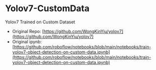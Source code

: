 # Yolov7-CustomData

Yolov7 Trained on Custom Dataset

- Original Repo: [https://github.com/WongKinYiu/yolov7](https://github.com/WongKinYiu/yolov7)
- Original ipynb: [https://github.com/roboflow/notebooks/blob/main/notebooks/train-yolov7-object-detection-on-custom-data.ipynb](https://github.com/roboflow/notebooks/blob/main/notebooks/train-yolov7-object-detection-on-custom-data.ipynb)
